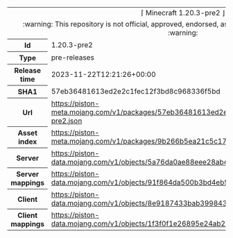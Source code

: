 <html><table>
<tr><td colspan="2" align="center"><img width="0" height="0"><br/>⌈ Minecraft 1.20.3-pre2 ⌋<br/><img width="0" height="0"></td></tr>
<tr><td colspan="2" align="center"><img width="0" height="0"><br/>
:warning: This repository is not official, approved, endorsed, associated or connected with Mojang :warning:
<br/><img width="0" height="0"></td></tr>
<tr><th>Id</th><td>1.20.3-pre2</td></tr>
<tr><th>Type</th><td>pre-releases</td></tr>
<tr><th>Release time</th><td>2023-11-22T12:21:26+00:00</td></tr>
<tr><th>SHA1</th><td>57eb36481613ed2e2c1fec12f3bd8c968336f5bd</td></tr>
<tr><th>Url</th><td><a href="https://piston-meta.mojang.com/v1/packages/57eb36481613ed2e2c1fec12f3bd8c968336f5bd/1.20.3-pre2.json">https://piston-meta.mojang.com/v1/packages/57eb36481613ed2e2c1fec12f3bd8c968336f5bd/1.20.3-pre2.json</a></td></tr>
<tr><th>Asset index</th><td><a href="https://piston-meta.mojang.com/v1/packages/9b266b5ea21c5c176ed514ecab8bff576ed3197b/12.json">https://piston-meta.mojang.com/v1/packages/9b266b5ea21c5c176ed514ecab8bff576ed3197b/12.json</a></td></tr>
<tr><th>Server</th><td><a href="https://piston-data.mojang.com/v1/objects/5a76da0ae88eee28ab4c0fa2ffabb837a4572398/server.jar">https://piston-data.mojang.com/v1/objects/5a76da0ae88eee28ab4c0fa2ffabb837a4572398/server.jar</a></td></tr>
<tr><th>Server mappings</th><td><a href="https://piston-data.mojang.com/v1/objects/91f864da500b3bd4eb5b3a373fb19dfb4f4e42d4/server.txt">https://piston-data.mojang.com/v1/objects/91f864da500b3bd4eb5b3a373fb19dfb4f4e42d4/server.txt</a></td></tr>
<tr><th>Client</th><td><a href="https://piston-data.mojang.com/v1/objects/8e9187433bab399843d78585e83bf812422a507d/client.jar">https://piston-data.mojang.com/v1/objects/8e9187433bab399843d78585e83bf812422a507d/client.jar</a></td></tr>
<tr><th>Client mappings</th><td><a href="https://piston-data.mojang.com/v1/objects/1f3f0f1e26895e24ab2e6972ed6616a49fbe5cee/client.txt">https://piston-data.mojang.com/v1/objects/1f3f0f1e26895e24ab2e6972ed6616a49fbe5cee/client.txt</a></td></tr>
</table></html>